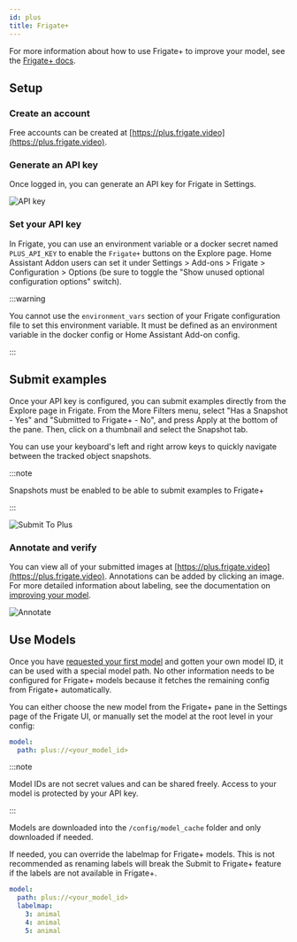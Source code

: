 ```yaml
---
id: plus
title: Frigate+
---
```


For more information about how to use Frigate+ to improve your model, see the [Frigate+ docs](/plus/).

## Setup

### Create an account

Free accounts can be created at [https://plus.frigate.video](https://plus.frigate.video).

### Generate an API key

Once logged in, you can generate an API key for Frigate in Settings.

![API key](/img/plus-api-key-min.png)

### Set your API key

In Frigate, you can use an environment variable or a docker secret named `PLUS_API_KEY` to enable the `Frigate+` buttons on the Explore page. Home Assistant Addon users can set it under Settings > Add-ons > Frigate > Configuration > Options (be sure to toggle the "Show unused optional configuration options" switch).

:::warning

You cannot use the `environment_vars` section of your Frigate configuration file to set this environment variable. It must be defined as an environment variable in the docker config or Home Assistant Add-on config.

:::

## Submit examples

Once your API key is configured, you can submit examples directly from the Explore page in Frigate. From the More Filters menu, select "Has a Snapshot - Yes" and "Submitted to Frigate+ - No", and press Apply at the bottom of the pane. Then, click on a thumbnail and select the Snapshot tab.

You can use your keyboard's left and right arrow keys to quickly navigate between the tracked object snapshots.

:::note

Snapshots must be enabled to be able to submit examples to Frigate+

:::

![Submit To Plus](/img/plus/submit-to-plus.jpg)

### Annotate and verify

You can view all of your submitted images at [https://plus.frigate.video](https://plus.frigate.video). Annotations can be added by clicking an image. For more detailed information about labeling, see the documentation on [improving your model](../plus/improving_model.md).

![Annotate](/img/annotate.png)

## Use Models

Once you have [requested your first model](../plus/first_model.md) and gotten your own model ID, it can be used with a special model path. No other information needs to be configured for Frigate+ models because it fetches the remaining config from Frigate+ automatically.

You can either choose the new model from the Frigate+ pane in the Settings page of the Frigate UI, or manually set the model at the root level in your config:

```yaml
model:
  path: plus://<your_model_id>
```

:::note

Model IDs are not secret values and can be shared freely. Access to your model is protected by your API key.

:::

Models are downloaded into the `/config/model_cache` folder and only downloaded if needed.

If needed, you can override the labelmap for Frigate+ models. This is not recommended as renaming labels will break the Submit to Frigate+ feature if the labels are not available in Frigate+.

```yaml
model:
  path: plus://<your_model_id>
  labelmap:
    3: animal
    4: animal
    5: animal
```
